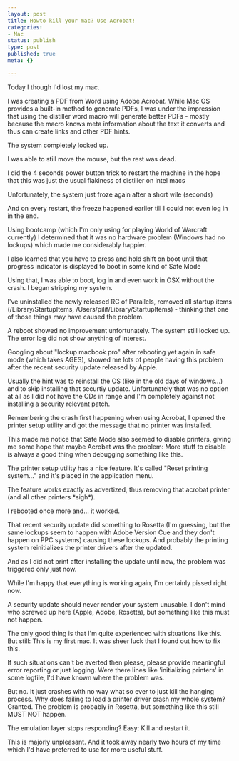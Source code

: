 ```yaml
---
layout: post
title: Howto kill your mac? Use Acrobat!
categories:
- Mac
status: publish
type: post
published: true
meta: {}

---
```

<p>Today I though I'd lost my mac.</p>
<p>I was creating a PDF from Word using Adobe Acrobat. While Mac OS provides a built-in method to generate PDFs, I was under the impression that using the distiller word macro will generate better PDFs - mostly because the macro knows meta information about the text it converts and thus can create links and other PDF hints.</p>
<p>The system completely locked up.</p>
<p>I was able to still move the mouse, but the rest was dead.</p>
<p>I did the 4 seconds power button trick to restart the machine in the hope that this was just the usual flakiness of distiller on intel macs</p>
<p>Unfortunately, the system just froze again after a short wile (seconds)</p>
<p>And on every restart, the freeze happened earlier till I could not even log in in the end.</p>
<p>Using bootcamp (which I'm only using for playing World of Warcraft currently) I determined that it was no hardware problem (Windows had no lockups) which made me considerably happier.</p>
<p>I also learned that you have to press and hold shift on boot until that progress indicator is displayed to boot in some kind of Safe Mode</p>
<p>Using that, I was able to boot, log in and even work in OSX without the crash. I began stripping my system.</p>
<p>I've uninstalled the newly released RC of Parallels, removed all startup items (/Library/StartupItems, /Users/pilif/Library/StartupItems) - thinking that one of those things may have caused the problem.</p>
<p>A reboot showed no improvement unfortunately. The system still locked up. The error log did not show anything of interest.</p>
<p>Googling about "lockup macbook pro" after rebooting yet again in safe mode (which takes AGES), showed me lots of people having this problem after the recent security update released by Apple.</p>
<p>Usually the hint was to reinstall the OS (like in the old days of windows...) and to skip installing that securtiy update. Unfortunately that was no option at all as I did not have the CDs in range and I'm completely against not installing a security relevant patch.</p>
<p>Remembering the crash first happening when using Acrobat, I opened the printer setup utility and got the message that no printer was installed.</p>
<p>This made me notice that Safe Mode also seemed to disable printers, giving me some hope that maybe Acrobat was the problem: More stuff to disable is always a good thing when debugging something like this.</p>
<p>The printer setup utility has a nice feature. It's called "Reset printing system..." and it's placed in the application menu.</p>
<p>The feature works exactly as advertized, thus removing that acrobat printer (and all other printers *sigh*).</p>
<p>I rebooted once more and... it worked.</p>
<p>That recent security update did something to Rosetta (I'm guessing, but the same lockups seem to happen with Adobe Version Cue and they don't happen on PPC systems) causing these lockups. And probably the printing system reinitializes the printer drivers after the updated.</p>
<p>And as I did not print after installing the update until now, the problem was triggered only just now.</p>
<p>While I'm happy that everything is working again, I'm certainly pissed right now.</p>
<p>A security update should never render your system unusable. I don't mind who screwed up here (Apple, Adobe, Rosetta), but something like this must not happen.</p>
<p>The only good thing is that I'm quite experienced with situations like this. But still: This is my first mac. It was sheer luck that I found out how to fix this.</p>
<p>If such situations can't be averted then please, please provide meaningful error reporting or just logging. Were there lines like 'initializing printers' in some logfile, I'd have known where the problem was.
</p>
<p>But no. It just crashes with no way what so ever to just kill the hanging process. Why does failing to load a printer driver crash my whole system? Granted. The problem is probably in Rosetta, but something like this still MUST NOT happen.</p>
<p>The emulation layer stops responding? Easy: Kill and restart it.</p>
<p>This is majorly unpleasant. And it took away nearly two hours of my time which I'd have preferred to use for more useful stuff.</p>
